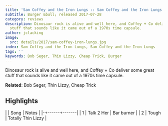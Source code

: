 ```yaml
---
title: 'Sam Coffey and the Iron Lungs :: Sam Coffey and the Iron Lungs'
subtitle: Burger &bull; released 2017-07-28
category: reviews
description: Dinosaur rock is alive and well here, and Coffey + Co deliver some great
  stuff that sounds like it came out of a 1970s time capsule.
author: jclacking
image:
  src: details/2017/sam-coffey-iron-lungs.jpg
index: Sam Coffey and the Iron Lungs, Sam Coffey and the Iron Lungs
tags: ''
keywords: Bob Seger, Thin Lizzy, Cheap Trick, Burger
---
```

Dinosaur rock is alive and well here, and Coffey + Co deliver some great stuff that sounds like it came out of a 1970s time capsule.<!--more-->

**Related**: Bob Seger, Thin Lizzy, Cheap Trick

## Highlights

| | Song | Notes |
|-+------+-------|
| 1 | Talk 2 Her | Bar burner |
| 2 | Tough | Totally Thin Lizzy |


